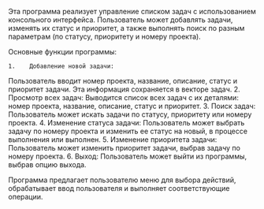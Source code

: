 Эта программа реализует управление списком задач с использованием консольного интерфейса. Пользователь может добавлять задачи, изменять их статус и приоритет, а также выполнять поиск по разным параметрам (по статусу, приоритету и номеру проекта).

Основные функции программы:

    1.    Добавление новой задачи:
Пользователь вводит номер проекта, название, описание, статус и приоритет задачи. Эта информация сохраняется в векторе задач.
    2.    Просмотр всех задач:
Выводится список всех задач с их деталями: номер проекта, название, описание, статус и приоритет.
    3.    Поиск задач:
Пользователь может искать задачи по статусу, приоритету или номеру проекта.
    4.    Изменение статуса задачи:
Пользователь может выбрать задачу по номеру проекта и изменить ее статус на новый, в процессе выполнения или выполнен.
    5.    Изменение приоритета задачи:
Пользователь может изменить приоритет задачи, выбрав задачу по номеру проекта.
    6.    Выход:
Пользователь может выйти из программы, выбрав опцию выхода.

Программа предлагает пользователю меню для выбора действий, обрабатывает ввод пользователя и выполняет соответствующие операции.
